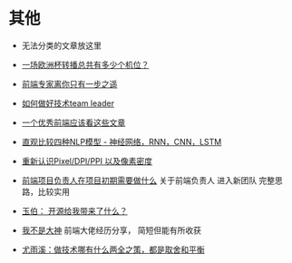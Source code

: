 # 其他
* 无法分类的文章放这里

* [一场欧洲杯转播总共有多少个机位？](https://new.qq.com/omn/20210625/20210625A02WJ800.html)
* [前端专家离你只有一步之遥](https://mp.weixin.qq.com/s/B6csamJzYnOYCIweQ0-b7g)
* [如何做好技术team leader](https://mp.weixin.qq.com/s/U-hqectN-fes7Td6Osut7Q)
* [一个优秀前端应该看这些文章](https://juejin.cn/post/6844903896637259784#heading-16)
* [直观比较四种NLP模型 - 神经网络，RNN，CNN，LSTM](https://juejin.cn/post/6969394206414471175/)
* [重新认识Pixel/DPI/PPI 以及像素密度](https://blog.infolink.com.tw/2021/rediscover-pixel-dpi-ppi-and-pixel-density/)
* [前端项目负责人在项目初期需要做什么](https://mp.weixin.qq.com/s/UwZ3BcdGG8vZccY0RtHY4w) 关于前端负责人 进入新团队 完整思路，比较实用
* [玉伯： 开源给我带来了什么？](https://mp.weixin.qq.com/s/B2gfoxnPo0P0dY1DaIjehQ)
* [我不是大神](https://mp.weixin.qq.com/s/RW8FjuUfqYxw_V4a8U__6w) 前端大佬经历分享， 简短但能有所收获
* [尤雨溪：做技术哪有什么两全之策，都是取舍和平衡](https://mp.weixin.qq.com/s/_q_SnCbGyXrNnXA876tXbA)
